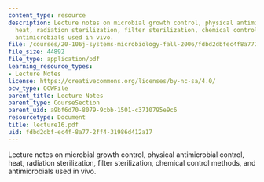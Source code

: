 ```yaml
---
content_type: resource
description: Lecture notes on microbial growth control, physical antimicrobial control,
  heat, radiation sterilization, filter sterilization, chemical control methods, and
  antimicrobials used in vivo.
file: /courses/20-106j-systems-microbiology-fall-2006/fdbd2dbfec4f8a772ff431986d412a17_lecture16.pdf
file_size: 44892
file_type: application/pdf
learning_resource_types:
- Lecture Notes
license: https://creativecommons.org/licenses/by-nc-sa/4.0/
ocw_type: OCWFile
parent_title: Lecture Notes
parent_type: CourseSection
parent_uid: a9bf6d70-8079-9cbb-1501-c3710795e9c6
resourcetype: Document
title: lecture16.pdf
uid: fdbd2dbf-ec4f-8a77-2ff4-31986d412a17
---
```

Lecture notes on microbial growth control, physical antimicrobial control, heat, radiation sterilization, filter sterilization, chemical control methods, and antimicrobials used in vivo.